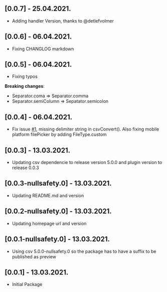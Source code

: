 ## [0.0.7] - 25.04.2021.

* Adding handler Version, thanks to @detlefvolmer

## [0.0.6] - 06.04.2021.

* Fixing CHANGLOG  markdown

## [0.0.5] - 06.04.2021.

* Fixing typos

**Breaking changes**:
- Separator.coma => Separator.comma
- Separator.semiColumn => Sepatator.semicolon

## [0.0.4] - 06.04.2021.

* Fix issue [#1](https://github.com/arnaudelub/flutter_packages/issues/1), missing delimiter string in csvConvert().
Also fixing mobile platform filePicker by adding FileType.custom

## [0.0.3] - 13.03.2021.

* Updating csv dependencie to release version 5.0.0 and plugin version to release 0.0.3

## [0.0.3-nullsafety.0] - 13.03.2021.

* Updating README.md and version

## [0.0.2-nullsafety.0] - 13.03.2021.

* Updating homepage url and version

## [0.0.1-nullsafety.0] - 13.03.2021.

* Using csv 5.0.0-nullsafety.0 so the package has to have a suffix to be published as preview

## [0.0.1] - 13.03.2021.

* Initial Package
